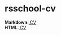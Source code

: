 # rsschool-cv
__Markdown:__[ CV](https://sesychev.github.io/rsschool-cv/cv)  
__HTML:__[ CV](https://sesychev.github.io/rsschool-cv/)
